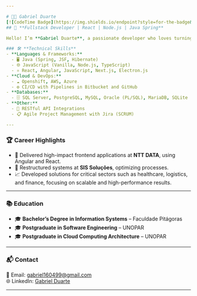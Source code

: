 ```yaml
---

# 👨‍💻 Gabriel Duarte 
[![CodeTime Badge](https://img.shields.io/endpoint?style=for-the-badge&color=222&url=https%3A%2F%2Fapi.codetime.dev%2Fv3%2Fusers%2Fshield%3Fuid%3D30352)](https://codetime.dev)
## 🌟 **Fullstack Developer | React | Node.js | Java Spring**

Hello! I’m **Gabriel Duarte**, a passionate developer who loves turning ideas into amazing digital solutions! 🚀 I have end-to-end development experience, using modern technologies and agile methodologies.

### 🛠️ **Technical Skills**  
- **Languages & Frameworks:**  
  - 🖥️ Java (Spring, JSF, Hibernate)  
  - 🌐 JavaScript (Vanilla, Node.js, TypeScript)  
  - ⚛️ React, Angular, JavaScript, Next.js, Electron.js  
- **Cloud & DevOps:**  
  - ☁️ Openshift, AWS, Azure  
  - ⚙️ CI/CD with Pipelines in Bitbucket and GitHub  
- **Databases:**  
  - 🗄️ SQL Server, PostgreSQL, MySQL, Oracle (PL/SQL), MariaDB, SQLite  
- **Other:**  
  - 🔄 RESTful API Integrations  
  - 📋 Agile Project Management with Jira (SCRUM)  

---
```


### 🏆 **Career Highlights**  
- 🎯 Delivered high-impact frontend applications at **NTT DATA**, using Angular and React.  
- 🔧 Restructured systems at **SIS Soluções**, optimizing processes.  
- 📈 Developed solutions for critical sectors such as healthcare, logistics, and finance, focusing on scalable and high-performance results.  

---

### 📚 **Education**  
- 🎓 **Bachelor’s Degree in Information Systems** – Faculdade Pitágoras  
- 🎓 **Postgraduate in Software Engineering** – UNOPAR  
- 🎓 **Postgraduate in Cloud Computing Architecture** – UNOPAR  

---

### 📬 **Contact**  
📧 Email: [gabriel160499@gmail.com](mailto:gabriel160499@gmail.com)  
🌐 LinkedIn: [Gabriel Duarte](https://www.linkedin.com/in/gabriel-duarte-482b3861)

--- 
